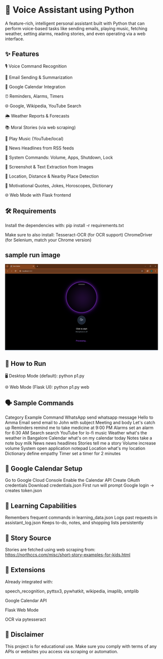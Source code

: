 
# 🧠 Voice Assistant using Python
A feature-rich, intelligent personal assistant built with Python that can perform voice-based tasks like sending emails, playing music, fetching weather, setting alarms, reading stories, and even operating via a web interface.

## ✨ Features
🎙️ Voice Command Recognition

📧 Email Sending & Summarization

📆 Google Calendar Integration

⏰ Reminders, Alarms, Timers

🌐 Google, Wikipedia, YouTube Search

🌦️ Weather Reports & Forecasts

📚 Moral Stories (via web scraping)

🎵 Play Music (YouTube/local)

📰 News Headlines from RSS feeds

📌 System Commands: Volume, Apps, Shutdown, Lock

📸 Screenshot & Text Extraction from Images

📍 Location, Distance & Nearby Place Detection

📜 Motivational Quotes, Jokes, Horoscopes, Dictionary

🌐 Web Mode with Flask frontend

## 🛠 Requirements
Install the dependencies with:
pip install -r requirements.txt

Make sure to also install:
Tesseract-OCR (for OCR support)
ChromeDriver (for Selenium, match your Chrome version)

## sample run image 
![image](image.png)


## 🚀 How to Run
🖥️ Desktop Mode (default):
python p1.py

🌐 Web Mode (Flask UI):
python p1.py web

## 🗣️ Sample Commands
Category	Example Command
WhatsApp	send whatsapp message Hello to Amma
Email	    send email to John with subject Meeting and body Let's catch up
Reminders	remind me to take medicine at 9:00 PM
Alarms	  set an alarm for 6:30 AM
Search	  search YouTube for lo-fi music
Weather  	what's the weather in Bangalore
Calendar	what's on my calendar today
Notes	    take a note buy milk
News	    news headlines
Stories	  tell me a story
Volume	  increase volume
System	  open application notepad
Location	what's my location
Dictionary define empathy
Timer	    set a timer for 2 minutes

## 🔐 Google Calendar Setup
Go to Google Cloud Console
Enable the Calendar API
Create OAuth credentials
Download credentials.json
First run will prompt Google login → creates token.json

## 🧠 Learning Capabilities
Remembers frequent commands in learning_data.json
Logs past requests in assistant_log.json
Keeps to-do, notes, and shopping lists persistently

## 📖 Story Source
Stories are fetched using web scraping from:
https://northccs.com/misc/short-story-examples-for-kids.html

## 🧩 Extensions
Already integrated with:

speech_recognition, pyttsx3, pywhatkit, wikipedia, imaplib, smtplib

Google Calendar API

Flask Web Mode

OCR via pytesseract

## 🛑 Disclaimer
This project is for educational use. Make sure you comply with terms of any APIs or websites you access via scraping or automation.

